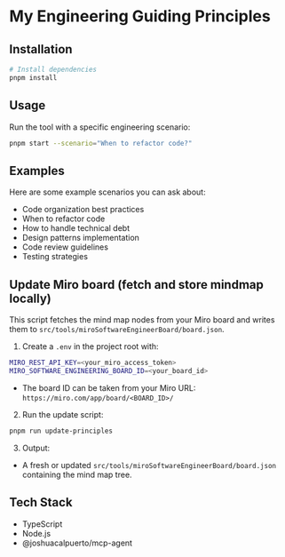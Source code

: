 # My Engineering Guiding Principles

## Installation

```bash
# Install dependencies
pnpm install
```

## Usage

Run the tool with a specific engineering scenario:

```bash
pnpm start --scenario="When to refactor code?"
```

## Examples

Here are some example scenarios you can ask about:

- Code organization best practices
- When to refactor code
- How to handle technical debt
- Design patterns implementation
- Code review guidelines
- Testing strategies

## Update Miro board (fetch and store mindmap locally)

This script fetches the mind map nodes from your Miro board and writes them to `src/tools/miroSoftwareEngineerBoard/board.json`.

1) Create a `.env` in the project root with:
```bash
MIRO_REST_API_KEY=<your_miro_access_token>
MIRO_SOFTWARE_ENGINEERING_BOARD_ID=<your_board_id>
```
- The board ID can be taken from your Miro URL: `https://miro.com/app/board/<BOARD_ID>/`

2) Run the update script:
```bash
pnpm run update-principles
```

3) Output:
- A fresh or updated `src/tools/miroSoftwareEngineerBoard/board.json` containing the mind map tree.

## Tech Stack

- TypeScript
- Node.js
- @joshuacalpuerto/mcp-agent